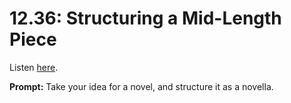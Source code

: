 # 12.36: Structuring a Mid-Length Piece 

Listen [here](http://www.writingexcuses.com/2017/09/03/12-36-structuring-a-mid-length-piece/). 

**Prompt:** Take your idea for a novel, and structure it as a novella.
